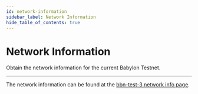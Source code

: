 ```yaml
---
id: network-information
sidebar_label: Network Information
hide_table_of_contents: true
---
```


# Network Information

Obtain the network information for the current Babylon Testnet.

---

The network information can be found at the
[bbn-test-3 network info page](https://github.com/babylonchain/networks/tree/main/bbn-test-3).
